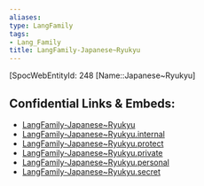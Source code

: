 ```yaml
---
aliases: 
type: LangFamily
tags: 
- Lang_Family
title: LangFamily-Japanese~Ryukyu
---
```

[SpocWebEntityId: 248
[Name::Japanese~Ryukyu]



## Confidential Links & Embeds: 
- [LangFamily-Japanese~Ryukyu](../../../_public/lang/Family/LangFamily-Japanese~Ryukyu.md) 
- [LangFamily-Japanese~Ryukyu.internal](../../../_internal/lang/Family/LangFamily-Japanese~Ryukyu.internal.md) 
- [LangFamily-Japanese~Ryukyu.protect](../../../_protect/lang/Family/LangFamily-Japanese~Ryukyu.protect.md) 
- [LangFamily-Japanese~Ryukyu.private](../../../_private/lang/Family/LangFamily-Japanese~Ryukyu.private.md) 
- [LangFamily-Japanese~Ryukyu.personal](../../../_personal/lang/Family/LangFamily-Japanese~Ryukyu.personal.md) 
- [LangFamily-Japanese~Ryukyu.secret](../../../_secret/lang/Family/LangFamily-Japanese~Ryukyu.secret.md) 
